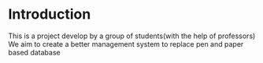 # Introduction
This is a project develop by a group of students(with the help of professors)
We aim to create a better management system to replace pen and paper based database

